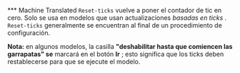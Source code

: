 ﻿*** Machine Translated
`Reset-ticks` vuelve a poner el contador de tic en cero. Solo se usa en modelos que usan actualizaciones *basadas en ticks* . `Reset-ticks` generalmente se encuentran al final de un procedimiento de configuración.

**Nota:** en algunos modelos, la casilla **"deshabilitar hasta que comiencen las garrapatas" se** marcará en el botón **Ir** ; esto significa que los ticks deben restablecerse para que se ejecute el modelo.